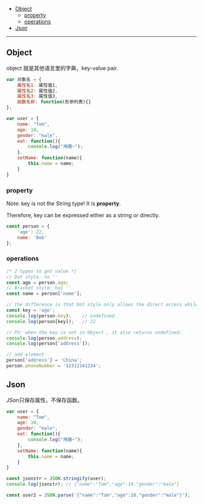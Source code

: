 - [Object](#object)
  - [property](#property)
  - [operations](#operations)
- [Json](#json)

---
## Object
object 就是其他语言里的字典，key-value pair.

~~~js
var 对象名 = {
    属性名1: 属性值1, 
    属性名2: 属性值2,
    属性名3: 属性值3,
    函数名称: function(形参列表){}
};

var user = {
    name: "Tom",
    age: 10,
    gender: "male",
    eat: function(){
        console.log("用膳~");
    },
    setName: function(name){
        this.name = name;
    }
}
~~~

### property

Note: key is not the String type! It is **property**. 

Therefore, key can be expressed either as a string or directly.
```js
const person = {
    'age': 22,
    name: 'Bob'
};
```
### operations
```js
/* 2 types to get value */
// Dot style: no ''
const age = person.age;
// Bracket style: has ''
const name = person['name'];

// the difference is that Dot style only allows the direct access while Bracket style allow the expression by computed.
const key = 'age';
console.log(person.key);    // undefined
console.log(person[key]);   // 22

// PS: when the key is not in Object , it also returns undefined.
console.log(person.address);
console.log(person['address']);

// add element
person['address'] = 'China';
person.phoneNumber = '12312341234';
```

## Json

JSon只保存属性，不保存函数。
```js
var user = {
    name: "Tom",
    age: 10,
    gender: "male",
    eat: function(){
        console.log("用膳~");
    },
    setName: function(name){
        this.name = name;
    }
}

const jsonstr = JSON.stringify(user);
console.log(jsonstr); // {"name":"Tom","age":10,"gender":"male"}

const user2 = JSON.parse('{"name":"Tom","age":10,"gender":"male"}');
```